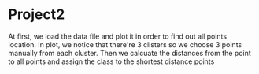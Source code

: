 # Project2

At first, we load the data file and plot it in order to find out all points location. 
In plot, we notice that there're 3 clisters so we choose 3 points manually from each cluster.
Then we calcuate the distances from the point to all points and assign the class to the shortest distance points

